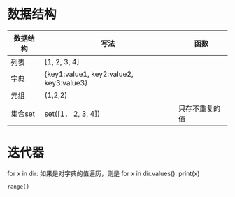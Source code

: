 # 数据结构
|数据结构|写法|函数|
|--|--|--|
|列表|[1, 2, 3, 4]|  |
|字典|{key1:value1, key2:value2, key3:value3}|
|元组|(1,2,2)|
|集合set|set([1， 2, 3, 4])|只存不重复的值|

# 迭代器
for x in dir:  如果是对字典的值遍历，则是 for x in dir.values():
    print(x)

    range()

